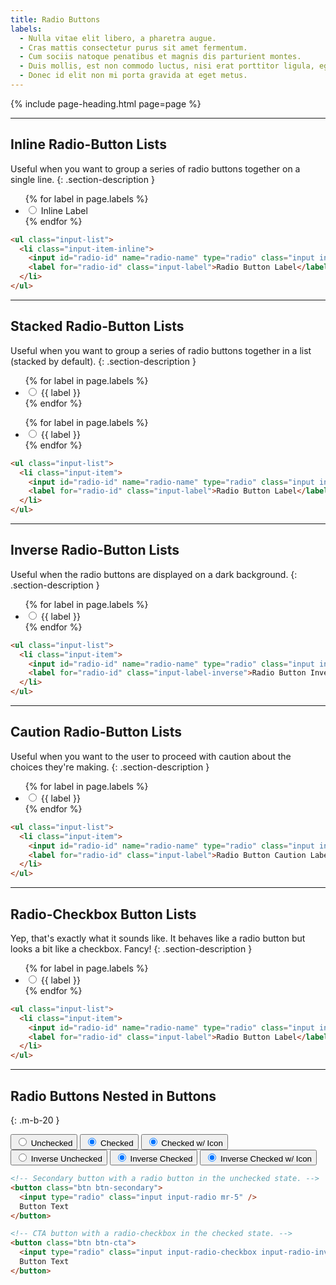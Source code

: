 ```yaml
---
title: Radio Buttons
labels:
  - Nulla vitae elit libero, a pharetra augue.
  - Cras mattis consectetur purus sit amet fermentum.
  - Cum sociis natoque penatibus et magnis dis parturient montes.
  - Duis mollis, est non commodo luctus, nisi erat porttitor ligula, eget lacinia.
  - Donec id elit non mi porta gravida at eget metus.
---
```


{% include page-heading.html page=page %}

---

## Inline Radio-Button Lists
Useful when you want to group a series of radio buttons together on a single line.
{: .section-description }

<ul class="input-list mb-30">
  {% for label in page.labels %}
    <li class="input-item-inline">
      <input id="radio-inline-{{ forloop.index }}" name="radio-list" type="radio" class="input input-radio" {% if forloop.index == 1 %}checked{% endif %} />
      <label for="radio-inline-{{ forloop.index }}" class="input-label">Inline Label</label>
    </li>
  {% endfor %}
</ul>

```html
<ul class="input-list">
  <li class="input-item-inline">
    <input id="radio-id" name="radio-name" type="radio" class="input input-radio" checked />
    <label for="radio-id" class="input-label">Radio Button Label</label>
  </li>
</ul>
```

---

## Stacked Radio-Button Lists
Useful when you want to group a series of radio buttons together in a list (stacked by default).
{: .section-description }

<div class="col-container mb-15 mb-x1-30">
  <div class="col col-100 col-x1-50 mb-15 mb-x1-0">
    <div class="rounded bg-white box-padding">
      <ul class="input-list">
        {% for label in page.labels %}
          <li class="input-item">
            <input id="radio-light-{{ forloop.index }}" name="radio-light-list" type="radio" class="input input-radio" {% if forloop.index == 1 %}checked{% endif %} />
            <label for="radio-light-{{ forloop.index }}" class="input-label">{{ label }}</label>
          </li>
        {% endfor %}
      </ul>
    </div>
  </div>
  <div class="col col-100 col-x1-50">
    <div class="box-secondary box-padding">
      <ul class="input-list">
        {% for label in page.labels %}
          <li class="input-item">
            <input id="radio-dark-{{ forloop.index }}" name="radio-dark-list" type="radio" class="input input-radio" {% if forloop.index == 1 %}checked{% endif %} />
            <label for="radio-dark-{{ forloop.index }}" class="input-label">{{ label }}</label>
          </li>
        {% endfor %}
      </ul>
    </div>
  </div>
</div>

```html
<ul class="input-list">
  <li class="input-item">
    <input id="radio-id" name="radio-name" type="radio" class="input input-radio" checked />
    <label for="radio-id" class="input-label">Radio Button Label</label>
  </li>
</ul>
```

---

## Inverse Radio-Button Lists
Useful when the radio buttons are displayed on a dark background.
{: .section-description }

<div class="box-secondary box-padding bg-gray-darker">
  <ul class="input-list">
    {% for label in page.labels %}
      <li class="input-item">
        <input id="radio-inverse-{{ forloop.index }}" name="radio-inverse-list" type="radio" class="input input-radio input-radio-inverse" {% if forloop.index == 1 %}checked{% endif %} />
        <label for="radio-inverse-{{ forloop.index }}" class="input-label-inverse">{{ label }}</label>
      </li>
    {% endfor %}
  </ul>
</div>

```html
<ul class="input-list">
  <li class="input-item">
    <input id="radio-id" name="radio-name" type="radio" class="input input-radio input-radio-inverse" checked />
    <label for="radio-id" class="input-label-inverse">Radio Button Inverse Label</label>
  </li>
</ul>
```

---

## Caution Radio-Button Lists
Useful when you want to the user to proceed with caution about the choices they're making.
{: .section-description }

<ul class="input-list">
  {% for label in page.labels %}
    <li class="input-item">
      <input id="radio-caution-{{ forloop.index }}" name="radio-caution-list" type="radio" class="input input-radio input-radio-caution" {% if forloop.index == 1 %}checked{% endif %} />
      <label for="radio-caution-{{ forloop.index }}" class="input-label">{{ label }}</label>
    </li>
  {% endfor %}
</ul>

```html
<ul class="input-list">
  <li class="input-item">
    <input id="radio-id" name="radio-name" type="radio" class="input input-radio input-radio-caution" checked />
    <label for="radio-id" class="input-label">Radio Button Caution Label</label>
  </li>
</ul>
```

---

## Radio-Checkbox Button Lists
Yep, that's exactly what it sounds like. It behaves like a radio button but looks a bit like a checkbox. Fancy!
{: .section-description }

<ul class="input-list">
  {% for label in page.labels %}
    <li class="input-item">
      <input id="radio-checkbox-{{ forloop.index }}" name="radio-list" type="radio" class="input input-radio-checkbox" {% if forloop.index == 1 %}checked{% endif %} />
      <label for="radio-checkbox-{{ forloop.index }}" class="input-label">{{ label }}</label>
    </li>
  {% endfor %}
</ul>

```html
<ul class="input-list">
  <li class="input-item">
    <input id="radio-id" name="radio-name" type="radio" class="input input-radio-checkbox" checked />
    <label for="radio-id" class="input-label">Radio Button Label</label>
  </li>
</ul>
```

---

## Radio Buttons Nested in Buttons
{: .m-b-20 }

<button class="btn btn-secondary mr-10 mb-10">
  <input type="radio" class="input input-radio mr-5" />
  Unchecked
</button>
<button class="btn btn-secondary mr-10 mb-10">
  <input type="radio" class="input input-radio mr-5" checked />
  Checked
</button>
<button class="btn btn-secondary mr-10 mb-10">
  <input type="radio" class="input input-radio-checkbox mr-5" checked />
  Checked w/ Icon
</button>
<button class="btn btn-cta mr-10 mb-10">
  <input type="radio" class="input input-radio input-radio-inverse mr-5" />
  Inverse Unchecked
</button>
<button class="btn btn-cta mr-10 mb-10">
  <input type="radio" class="input input-radio input-radio-inverse mr-5" checked />
  Inverse Checked
</button>
<button class="btn btn-cta mr-10 mb-10">
  <input type="radio" class="input input-radio-checkbox input-radio-inverse mr-10" checked />
  Inverse Checked w/ Icon
</button>

```html
<!-- Secondary button with a radio button in the unchecked state. -->
<button class="btn btn-secondary">
  <input type="radio" class="input input-radio mr-5" />
  Button Text
</button>

<!-- CTA button with a radio-checkbox in the checked state. -->
<button class="btn btn-cta">
  <input type="radio" class="input input-radio-checkbox input-radio-inverse mr-5" checked />
  Button Text
</button>
```
